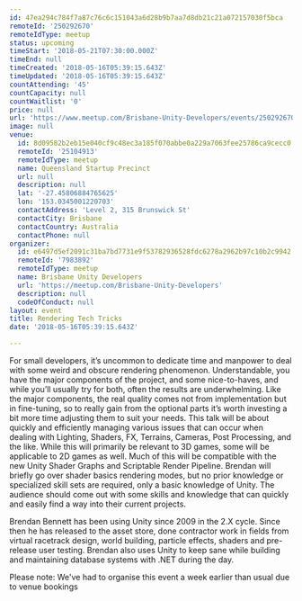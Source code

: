 ```yaml
---
id: 47ea294c784f7a87c76c6c151043a6d28b9b7aa7d8db21c21a072157030f5bca
remoteId: '250292670'
remoteIdType: meetup
status: upcoming
timeStart: '2018-05-21T07:30:00.000Z'
timeEnd: null
timeCreated: '2018-05-16T05:39:15.643Z'
timeUpdated: '2018-05-16T05:39:15.643Z'
countAttending: '45'
countCapacity: null
countWaitlist: '0'
price: null
url: 'https://www.meetup.com/Brisbane-Unity-Developers/events/250292670/'
image: null
venue:
  id: 8d09582b2eb15e040cf9c48ec3a185f070abbe0a229a7063fee25786ca9cecc0
  remoteId: '25104913'
  remoteIdType: meetup
  name: Queensland Startup Precinct
  url: null
  description: null
  lat: '-27.45806884765625'
  lon: '153.0345001220703'
  contactAddress: 'Level 2, 315 Brunswick St'
  contactCity: Brisbane
  contactCountry: Australia
  contactPhone: null
organizer:
  id: e6497d5ef2091c31ba7bd7731e9f53782936528fdc6278a2962b97c10b2c9942
  remoteId: '7983892'
  remoteIdType: meetup
  name: Brisbane Unity Developers
  url: 'https://meetup.com/Brisbane-Unity-Developers'
  description: null
  codeOfConduct: null
layout: event
title: Rendering Tech Tricks
date: '2018-05-16T05:39:15.643Z'

---
```

<p>For small developers, it’s uncommon to dedicate time and manpower to deal with some weird and obscure rendering phenomenon. Understandable, you have the major components of the project, and some nice-to-haves, and while you’ll usually try for both, often the results are underwhelming. Like the major components, the real quality comes not from implementation but in fine-tuning, so to really gain from the optional parts it’s worth investing a bit more time adjusting them to suit your needs. This talk will be about quickly and efficiently managing various issues that can occur when dealing with Lighting, Shaders, FX, Terrains, Cameras, Post Processing, and the like. While this will primarily be relevant to 3D games, some will be applicable to 2D games as well. Much of this will be compatible with the new Unity Shader Graphs and Scriptable Render Pipeline. Brendan will briefly go over shader basics rendering modes, but no prior knowledge or specialized skill sets are required, only a basic knowledge of Unity. The audience should come out with some skills and knowledge that can quickly and easily find a way into their current projects.</p> <p>Brendan Bennett has been using Unity since 2009 in the 2.X cycle. Since then he has released to the asset store, done contractor work in fields from virtual racetrack design, world building, particle effects, shaders and pre-release user testing. Brendan also uses Unity to keep sane while building and maintaining database systems with .NET during the day.</p> <p>Please note: We've had to organise this event a week earlier than usual due to venue bookings</p>
